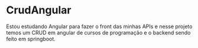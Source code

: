 # CrudAngular

Estou estudando Angular para fazer o front das minhas APIs e nesse projeto temos um CRUD em angular de cursos de programação e o backend sendo feito em springboot.
